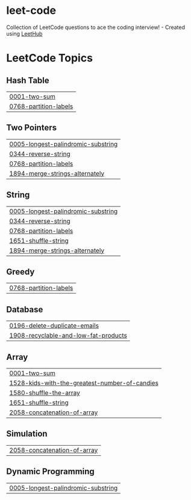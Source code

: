 # leet-code
Collection of LeetCode questions to ace the coding interview! - Created using [LeetHub](https://github.com/QasimWani/LeetHub)

<!---LeetCode Topics Start-->
# LeetCode Topics
## Hash Table
|  |
| ------- |
| [0001-two-sum](https://github.com/SubashNadar/leet-code/tree/master/0001-two-sum) |
| [0768-partition-labels](https://github.com/SubashNadar/leet-code/tree/master/0768-partition-labels) |
## Two Pointers
|  |
| ------- |
| [0005-longest-palindromic-substring](https://github.com/SubashNadar/leet-code/tree/master/0005-longest-palindromic-substring) |
| [0344-reverse-string](https://github.com/SubashNadar/leet-code/tree/master/0344-reverse-string) |
| [0768-partition-labels](https://github.com/SubashNadar/leet-code/tree/master/0768-partition-labels) |
| [1894-merge-strings-alternately](https://github.com/SubashNadar/leet-code/tree/master/1894-merge-strings-alternately) |
## String
|  |
| ------- |
| [0005-longest-palindromic-substring](https://github.com/SubashNadar/leet-code/tree/master/0005-longest-palindromic-substring) |
| [0344-reverse-string](https://github.com/SubashNadar/leet-code/tree/master/0344-reverse-string) |
| [0768-partition-labels](https://github.com/SubashNadar/leet-code/tree/master/0768-partition-labels) |
| [1651-shuffle-string](https://github.com/SubashNadar/leet-code/tree/master/1651-shuffle-string) |
| [1894-merge-strings-alternately](https://github.com/SubashNadar/leet-code/tree/master/1894-merge-strings-alternately) |
## Greedy
|  |
| ------- |
| [0768-partition-labels](https://github.com/SubashNadar/leet-code/tree/master/0768-partition-labels) |
## Database
|  |
| ------- |
| [0196-delete-duplicate-emails](https://github.com/SubashNadar/leet-code/tree/master/0196-delete-duplicate-emails) |
| [1908-recyclable-and-low-fat-products](https://github.com/SubashNadar/leet-code/tree/master/1908-recyclable-and-low-fat-products) |
## Array
|  |
| ------- |
| [0001-two-sum](https://github.com/SubashNadar/leet-code/tree/master/0001-two-sum) |
| [1528-kids-with-the-greatest-number-of-candies](https://github.com/SubashNadar/leet-code/tree/master/1528-kids-with-the-greatest-number-of-candies) |
| [1580-shuffle-the-array](https://github.com/SubashNadar/leet-code/tree/master/1580-shuffle-the-array) |
| [1651-shuffle-string](https://github.com/SubashNadar/leet-code/tree/master/1651-shuffle-string) |
| [2058-concatenation-of-array](https://github.com/SubashNadar/leet-code/tree/master/2058-concatenation-of-array) |
## Simulation
|  |
| ------- |
| [2058-concatenation-of-array](https://github.com/SubashNadar/leet-code/tree/master/2058-concatenation-of-array) |
## Dynamic Programming
|  |
| ------- |
| [0005-longest-palindromic-substring](https://github.com/SubashNadar/leet-code/tree/master/0005-longest-palindromic-substring) |
<!---LeetCode Topics End-->